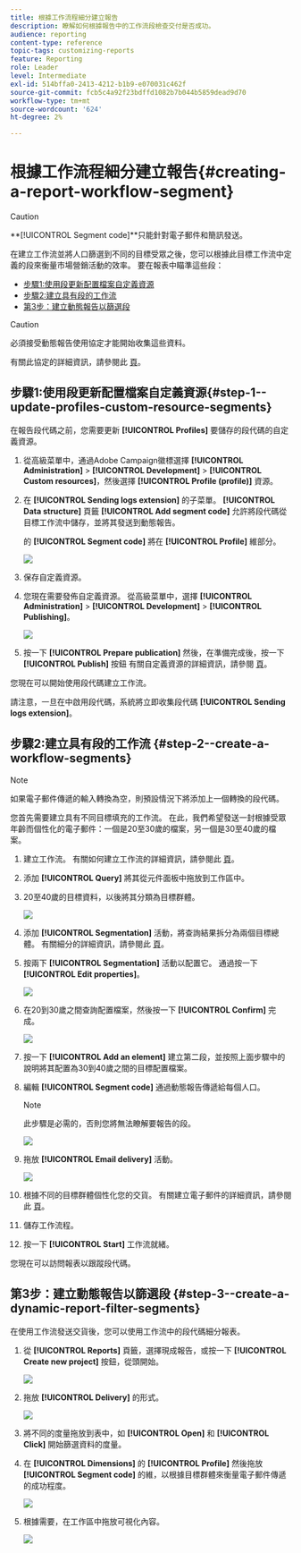 ```yaml
---
title: 根據工作流程細分建立報告
description: 瞭解如何根據報告中的工作流段檢查交付是否成功。
audience: reporting
content-type: reference
topic-tags: customizing-reports
feature: Reporting
role: Leader
level: Intermediate
exl-id: 514bffa0-2413-4212-b1b9-e070031c462f
source-git-commit: fcb5c4a92f23bdffd1082b7b044b5859dead9d70
workflow-type: tm+mt
source-wordcount: '624'
ht-degree: 2%

---
```


# 根據工作流程細分建立報告{#creating-a-report-workflow-segment}

>[!CAUTION]
> **[!UICONTROL Segment code]**只能針對電子郵件和簡訊發送。

在建立工作流並將人口篩選到不同的目標受眾之後，您可以根據此目標工作流中定義的段來衡量市場營銷活動的效率。
要在報表中瞄準這些段：

* [步驟1:使用段更新配置檔案自定義資源](#step-1--update-profiles-custom-resource-segments)
* [步驟2:建立具有段的工作流](#step-2--create-a-workflow-segments)
* [第3步：建立動態報告以篩選段](#step-3--create-a-dynamic-report-filter-segments)

>[!CAUTION]
>必須接受動態報告使用協定才能開始收集這些資料。
>
>有關此協定的詳細資訊，請參閱此 [頁](../../reporting/using/about-dynamic-reports.md#dynamic-reporting-usage-agreement)。

## 步驟1:使用段更新配置檔案自定義資源{#step-1--update-profiles-custom-resource-segments}

在報告段代碼之前，您需要更新 **[!UICONTROL Profiles]** 要儲存的段代碼的自定義資源。

1. 從高級菜單中，通過Adobe Campaign徽標選擇 **[!UICONTROL Administration]** > **[!UICONTROL Development]** > **[!UICONTROL Custom resources]**，然後選擇 **[!UICONTROL Profile (profile)]** 資源。
1. 在 **[!UICONTROL Sending logs extension]** 的子菜單。 **[!UICONTROL Data structure]** 頁籤 **[!UICONTROL Add segment code]** 允許將段代碼從目標工作流中儲存，並將其發送到動態報告。

   的 **[!UICONTROL Segment code]** 將在 **[!UICONTROL Profile]** 維部分。

   ![](assets/report_segment_4.png)

1. 保存自定義資源。

1. 您現在需要發佈自定義資源。
從高級菜單中，選擇 **[!UICONTROL Administration]** > **[!UICONTROL Development]** > **[!UICONTROL Publishing]**。

   ![](assets/custom_profile_7.png)

1. 按一下 **[!UICONTROL Prepare publication]** 然後，在準備完成後，按一下 **[!UICONTROL Publish]** 按鈕 有關自定義資源的詳細資訊，請參閱 [頁](../../developing/using/updating-the-database-structure.md)。

您現在可以開始使用段代碼建立工作流。

請注意，一旦在中啟用段代碼，系統將立即收集段代碼 **[!UICONTROL Sending logs extension]**。

## 步驟2:建立具有段的工作流 {#step-2--create-a-workflow-segments}

>[!NOTE]
>如果電子郵件傳遞的輸入轉換為空，則預設情況下將添加上一個轉換的段代碼。

您首先需要建立具有不同目標填充的工作流。 在此，我們希望發送一封根據受眾年齡而個性化的電子郵件：一個是20至30歲的檔案，另一個是30至40歲的檔案。

1. 建立工作流。 有關如何建立工作流的詳細資訊，請參閱此 [頁](../../automating/using/building-a-workflow.md)。

1. 添加 **[!UICONTROL Query]** 將其從元件面板中拖放到工作區中。

1. 20至40歲的目標資料，以後將其分類為目標群體。

   ![](assets/report_segment_1.png)

1. 添加 **[!UICONTROL Segmentation]** 活動，將查詢結果拆分為兩個目標總體。 有關細分的詳細資訊，請參閱此 [頁](../../automating/using/segmentation.md)。

1. 按兩下 **[!UICONTROL Segmentation]** 活動以配置它。 通過按一下 **[!UICONTROL Edit properties]**。

   ![](assets/report_segment_7.png)

1. 在20到30歲之間查詢配置檔案，然後按一下 **[!UICONTROL Confirm]** 完成。

   ![](assets/report_segment_8.png)

1. 按一下 **[!UICONTROL Add an element]** 建立第二段，並按照上面步驟中的說明將其配置為30到40歲之間的目標配置檔案。

1. 編輯 **[!UICONTROL Segment code]** 通過動態報告傳遞給每個人口。

   >[!NOTE]
   >此步驟是必需的，否則您將無法瞭解要報告的段。

   ![](assets/report_segment_9.png)

1. 拖放 **[!UICONTROL Email delivery]** 活動。

   ![](assets/report_segment_3.png)

1. 根據不同的目標群體個性化您的交貨。 有關建立電子郵件的詳細資訊，請參閱此 [頁](../../designing/using/designing-content-in-adobe-campaign.md)。

1. 儲存工作流程。

1. 按一下 **[!UICONTROL Start]** 工作流就緒。

您現在可以訪問報表以跟蹤段代碼。

## 第3步：建立動態報告以篩選段 {#step-3--create-a-dynamic-report-filter-segments}

在使用工作流發送交貨後，您可以使用工作流中的段代碼細分報表。

1. 從 **[!UICONTROL Reports]** 頁籤，選擇現成報告，或按一下 **[!UICONTROL Create new project]** 按鈕，從頭開始。

   ![](assets/custom_profile_18.png)
1. 拖放 **[!UICONTROL Delivery]** 的形式。

   ![](assets/report_segment_5.png)

1. 將不同的度量拖放到表中，如 **[!UICONTROL Open]** 和 **[!UICONTROL Click]** 開始篩選資料的度量。
1. 在 **[!UICONTROL Dimensions]** 的 **[!UICONTROL Profile]** 然後拖放 **[!UICONTROL Segment code]** 的維，以根據目標群體來衡量電子郵件傳遞的成功程度。

   ![](assets/report_segment_6.png)

1. 根據需要，在工作區中拖放可視化內容。

   ![](assets/report_segment_10.png)
